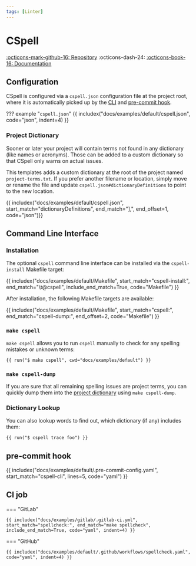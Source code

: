 ```yaml
---
tags: [Linter]
---
```


# CSpell

[:octicons-mark-github-16: Repository][cspell] :octicons-dash-24: [:octicons-book-16: Documentation][cspell-docs]

## Configuration

CSpell is configured via a `cspell.json` configuration file at the project root, where it is automatically picked up by the [CLI](#command-line-interface) and [pre-commit hook](#pre-commit-hook).

??? example "`cspell.json`"
    {{ includex("docs/examples/default/cspell.json", code="json", indent=4) }}

### Project Dictionary

Sooner or later your project will contain terms not found in any dictionary (like names or acronyms). Those can be added to a custom dictionary so that CSpell only warns on actual issues.

This templates adds a custom dictionary at the root of the project named `project-terms.txt`. If you prefer another filename or location, simply move or rename the file and update `cspell.json#dictionaryDefinitions` to point to the new location.

{{ includex("docs/examples/default/cspell.json", start_match="dictionaryDefinitions", end_match="],", end_offset=1, code="json")}}

## Command Line Interface

### Installation

The optional `cspell` command line interface can be installed via the `cspell-install` Makefile target:

{{ includex("docs/examples/default/Makefile", start_match="cspell-install:", end_match="\t@cspell", include_end_match=True, code="Makefile") }}

After installation, the following Makefile targets are available:

{{ includex("docs/examples/default/Makefile", start_match="cspell:", end_match="cspell-dump:", end_offset=2, code="Makefile") }}

### `make cspell`

`make cspell` allows you to run `cspell` manually to check for any spelling mistakes or unknown terms:

```console
{{ run("$ make cspell", cwd="docs/examples/default") }}
```

### `make cspell-dump`

If you are sure that all remaining spelling issues are project terms, you can quickly dump them into the [project dictionary](#project-dictionary) using `make cspell-dump`.

### Dictionary Lookup

You can also lookup words to find out, which dictionary (if any) includes them:

```console
{{ run("$ cspell trace foo") }}
```

## pre-commit hook

{{ includex("docs/examples/default/.pre-commit-config.yaml", start_match="cspell-cli", lines=5, code="yaml") }}

## CI job

=== "GitLab"

    {{ includex("docs/examples/gitlab/.gitlab-ci.yml", start_match="spellcheck:", end_match="make spellcheck", include_end_match=True, code="yaml", indent=4) }}

=== "GitHub"

    {{ includex("docs/examples/default/.github/workflows/spellcheck.yaml", code="yaml", indent=4) }}

[cspell]: https://github.com/streetsidesoftware/cspell
[cspell-docs]: https://cspell.org
